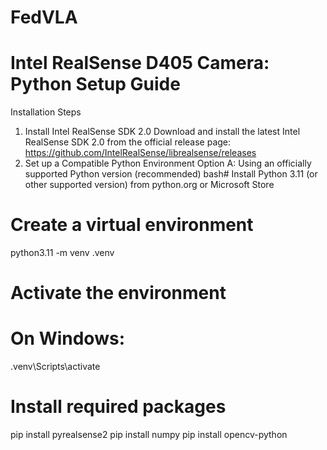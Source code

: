 # FedVLA
# Intel RealSense D405 Camera: Python Setup Guide
Installation Steps
1. Install Intel RealSense SDK 2.0
Download and install the latest Intel RealSense SDK 2.0 from the official release page:
https://github.com/IntelRealSense/librealsense/releases
2. Set up a Compatible Python Environment
Option A: Using an officially supported Python version (recommended)
bash# Install Python 3.11 (or other supported version) from python.org or Microsoft Store
# Create a virtual environment
python3.11 -m venv .venv

# Activate the environment
# On Windows:
.venv\Scripts\activate

# Install required packages
pip install pyrealsense2
pip install numpy
pip install opencv-python
